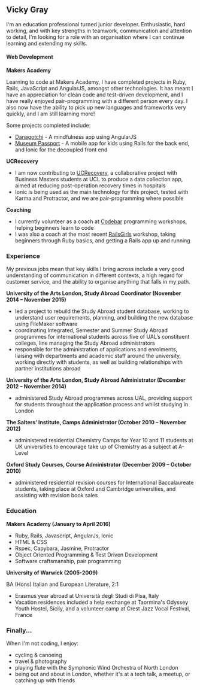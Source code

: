 ## Vicky Gray

I'm an education professional turned junior developer. Enthusiastic, hard working, and with key strengths in teamwork, communication and attention to detail, I'm looking for a role with an organisation where I can continue learning and extending my skills.

#### Web Development

**Makers Academy**

Learning to code at Makers Academy, I have completed projects in Ruby, Rails, JavaScript and AngularJS, amongst other technologies. It has meant I have an appreciation for clean code and test-driven development, and I have really enjoyed pair-programming with a different person every day. I also now have the ability to pick up new languages and frameworks very quickly, and I am still learning more!

Some projects completed include:
- [Danagotchi](https://github.com/vickymg/danagotchi "Danagotchi") - A mindfulness app using AngularJS
- [Museum Passport](https://github.com/vickymg/frontend_museum_passport "Museum Passport") - A mobile app for kids using Rails for the back end, and Ionic for the decoupled front end

**UCRecovery**

- I am now contributing to [UCRecovery](https://github.com/ezzye/ucrecovery "UCRecovery"), a collaborative project with Business Masters students at UCL to produce a data collection app, aimed at reducing post-operation recovery times in hospitals
- Ionic is being used as the main technology for this project, tested with Karma and Protractor, and we are pair-programming where possible

**Coaching**

- I currently volunteer as a coach at [Codebar](http://www.codebar.io/ "Codebar") programming workshops, helping beginners learn to code
- I was also a coach at the most recent [RailsGirls](http://railsgirls.london/ "Rails Girls London") workshop, taking beginners through Ruby basics, and getting a Rails app up and running


### Experience

My previous jobs mean that key skills I bring across include a very good understanding of communication in different contexts, a high regard for customer service, and the ability to organise anything that falls in my path.

**University of the Arts London, Study Abroad Coordinator (November 2014 – November 2015)**
* led a project to rebuild the Study Abroad student database, working to understand user requirements, planning, and building the new database using FileMaker software
* coordinating Integrated, Semester and Summer Study Abroad programmes for international students across five of UAL’s constituent colleges, line managing the Study Abroad administrators
* responsible for the administration of applications and enrolments, liaising with departments and academic staff around the university, working directly with students, as well as building relationships with partner institutions abroad

**University of the Arts London, Study Abroad Administrator (December 2012 – November 2014)**
* administered Study Abroad programmes across UAL, providing support for students throughout the application process and whilst studying in London

**The Salters’ Institute, Camps Administrator (October 2010 – November 2012)**
* administered residential Chemistry Camps for Year 10 and 11 students at UK universities to encourage take up of Chemistry as a subject at A-Level

**Oxford Study Courses, Course Administrator (December 2009 – October 2010)**
* administered residential revision courses for International Baccalaureate students, taking place at Oxford and Cambridge universities, and assisting with revision book sales

### Education

**Makers Academy (January to April 2016)**

- Ruby, Rails, Javascript, AngularJs, Ionic
- HTML & CSS
- Rspec, Capybara, Jasmine, Protractor 
- Object Oriented Programming & Test Driven Development
- Software craftsmanship, pair programming

**University of Warwick (2005-2009)**

BA (Hons) Italian and European Literature, 2:1
- Erasmus year abroad at Università degli Studi di Pisa, Italy
- Vacation residences included a help exchange at Taormina's Odyssey Youth Hostel, Sicily, and
  a volunteer camp at Crest Jazz Vocal Festival, France

### Finally...

When I'm not coding, I enjoy:

* cycling & canoeing
* travel & photography
* playing flute with the Symphonic Wind Orchestra of North London
* being out and about in London, whether it's at a tech talk, a meetup, or catching up with friends
